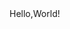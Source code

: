 <!DOCTYPE html>
  <html>
    <head>
      <title>MY First Web Page!</title>
    </head>
  <body>
   Hello,World!
  </body>
   </html>
